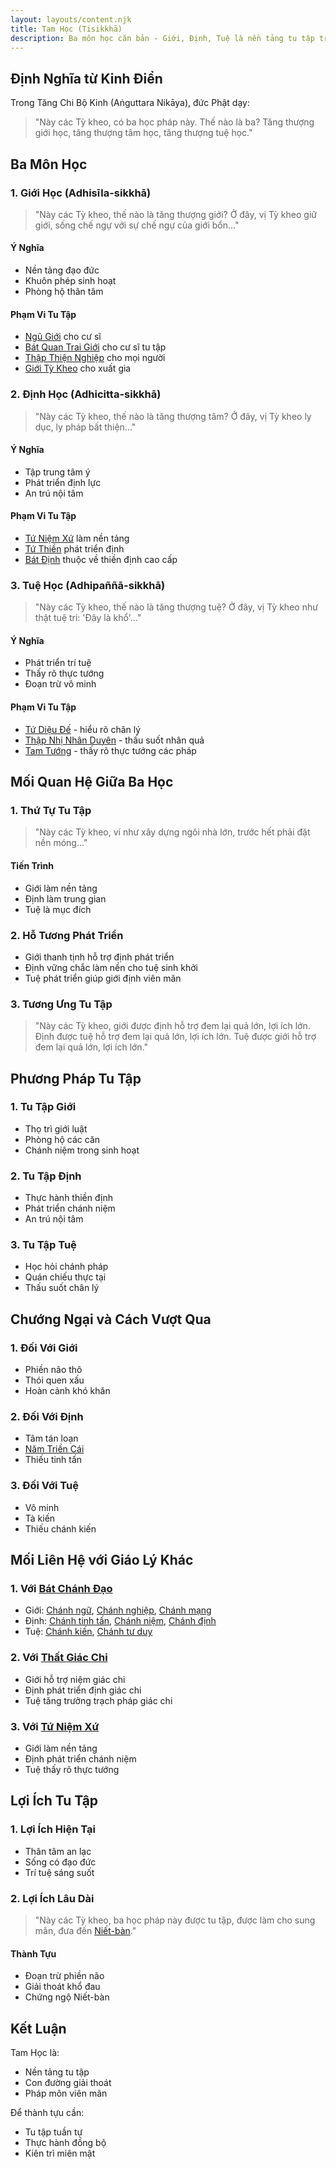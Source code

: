```yaml
---
layout: layouts/content.njk
title: Tam Học (Tisikkhā)
description: Ba môn học căn bản - Giới, Định, Tuệ là nền tảng tu tập trong đạo Phật
---
```


## Định Nghĩa từ Kinh Điển

Trong Tăng Chi Bộ Kinh (Aṅguttara Nikāya), đức Phật dạy:

> "Này các Tỳ kheo, có ba học pháp này. Thế nào là ba? Tăng thượng giới học, tăng thượng tâm học, tăng thượng tuệ học."

## Ba Môn Học

### 1. Giới Học (Adhisīla-sikkhā)
> "Này các Tỳ kheo, thế nào là tăng thượng giới? Ở đây, vị Tỳ kheo giữ giới, sống chế ngự với sự chế ngự của giới bổn..."

#### Ý Nghĩa
- Nền tảng đạo đức
- Khuôn phép sinh hoạt
- Phòng hộ thân tâm

#### Phạm Vi Tu Tập
- [Ngũ Giới](/content/ngu-gioi/) cho cư sĩ
- [Bát Quan Trai Giới](/content/bat-quan-trai/) cho cư sĩ tu tập
- [Thập Thiện Nghiệp](/content/thap-thien-nghiep/) cho mọi người
- [Giới Tỳ Kheo](/content/gioi-ty-kheo/) cho xuất gia

### 2. Định Học (Adhicitta-sikkhā)
> "Này các Tỳ kheo, thế nào là tăng thượng tâm? Ở đây, vị Tỳ kheo ly dục, ly pháp bất thiện..."

#### Ý Nghĩa
- Tập trung tâm ý
- Phát triển định lực
- An trú nội tâm

#### Phạm Vi Tu Tập
- [Tứ Niệm Xứ](/content/tu-niem-xu/) làm nền tảng
- [Tứ Thiền](/content/tu-thien/) phát triển định
- [Bát Định](/content/bat-dinh/) thuộc về thiền định cao cấp

### 3. Tuệ Học (Adhipaññā-sikkhā)
> "Này các Tỳ kheo, thế nào là tăng thượng tuệ? Ở đây, vị Tỳ kheo như thật tuệ tri: 'Đây là khổ'..."

#### Ý Nghĩa
- Phát triển trí tuệ
- Thấy rõ thực tướng
- Đoạn trừ vô minh

#### Phạm Vi Tu Tập
- [Tứ Diệu Đế](/content/tu-dieu-de/) - hiểu rõ chân lý
- [Thập Nhị Nhân Duyên](/content/thap-nhi-nhan-duyen/) - thấu suốt nhân quả
- [Tam Tướng](/content/ba-dac-tinh/) - thấy rõ thực tướng các pháp

## Mối Quan Hệ Giữa Ba Học

### 1. Thứ Tự Tu Tập
> "Này các Tỳ kheo, ví như xây dựng ngôi nhà lớn, trước hết phải đặt nền móng..."

#### Tiến Trình
- Giới làm nền tảng
- Định làm trung gian
- Tuệ là mục đích

### 2. Hỗ Tương Phát Triển
- Giới thanh tịnh hỗ trợ định phát triển
- Định vững chắc làm nền cho tuệ sinh khởi
- Tuệ phát triển giúp giới định viên mãn

### 3. Tương Ưng Tu Tập
> "Này các Tỳ kheo, giới được định hỗ trợ đem lại quả lớn, lợi ích lớn. Định được tuệ hỗ trợ đem lại quả lớn, lợi ích lớn. Tuệ được giới hỗ trợ đem lại quả lớn, lợi ích lớn."

## Phương Pháp Tu Tập

### 1. Tu Tập Giới
- Thọ trì giới luật
- Phòng hộ các căn
- Chánh niệm trong sinh hoạt

### 2. Tu Tập Định
- Thực hành thiền định
- Phát triển chánh niệm
- An trú nội tâm

### 3. Tu Tập Tuệ
- Học hỏi chánh pháp
- Quán chiếu thực tại
- Thấu suốt chân lý

## Chướng Ngại và Cách Vượt Qua

### 1. Đối Với Giới
- Phiền não thô
- Thói quen xấu
- Hoàn cảnh khó khăn

### 2. Đối Với Định
- Tâm tán loạn
- [Năm Triền Cái](/content/nam-trien-cai/)
- Thiếu tinh tấn

### 3. Đối Với Tuệ
- Vô minh
- Tà kiến
- Thiếu chánh kiến

## Mối Liên Hệ với Giáo Lý Khác

### 1. Với [Bát Chánh Đạo](/content/bat-chanh-dao/)
- Giới: [Chánh ngữ](/content/chanh-ngu/), [Chánh nghiệp](/content/chanh-nghiep/), [Chánh mạng](/content/chanh-mang/)
- Định: [Chánh tinh tấn](/content/chanh-tinh-tan/), [Chánh niệm](/content/chanh-niem/), [Chánh định](/content/chanh-dinh/)
- Tuệ: [Chánh kiến](/content/chanh-kien/), [Chánh tư duy](/content/chanh-tu-duy/)

### 2. Với [Thất Giác Chi](/content/bay-yeu-to-giac-ngo/)
- Giới hỗ trợ niệm giác chi
- Định phát triển định giác chi
- Tuệ tăng trưởng trạch pháp giác chi

### 3. Với [Tứ Niệm Xứ](/content/tu-niem-xu/)
- Giới làm nền tảng
- Định phát triển chánh niệm
- Tuệ thấy rõ thực tướng

## Lợi Ích Tu Tập

### 1. Lợi Ích Hiện Tại
- Thân tâm an lạc
- Sống có đạo đức
- Trí tuệ sáng suốt

### 2. Lợi Ích Lâu Dài
> "Này các Tỳ kheo, ba học pháp này được tu tập, được làm cho sung mãn, đưa đến [Niết-bàn](/content/niet-ban/)."

#### Thành Tựu
- Đoạn trừ phiền não
- Giải thoát khổ đau
- Chứng ngộ Niết-bàn

## Kết Luận

Tam Học là:
- Nền tảng tu tập
- Con đường giải thoát
- Pháp môn viên mãn

Để thành tựu cần:
- Tu tập tuần tự
- Thực hành đồng bộ
- Kiên trì miên mật
